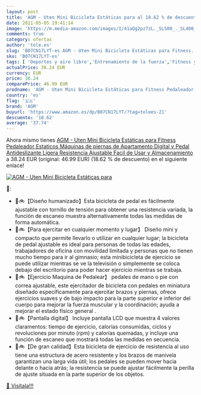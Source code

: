 ```yaml
---
layout: post
title: 'AGM - Uten Mini Bicicleta Estáticas para al 18.62 % de descuento'
date: 2021-05-05 19:41:14
image: 'https://m.media-amazon.com/images/I/41aQg2pz7zL._SL500_._SL400_.jpg'
comments: true
category: ofertas
author: 'tole.es'
slug: 'B07CN17LYT-es AGM - Uten Mini Bicicleta Estáticas para Fitness...'
sku: 'B07CN17LYT-es'
tags: [ 'Deportes y aire libre','Entrenamiento de la fuerza','Fitness y ejercicio','Máquinas de piernas','agm','bicicleta', ]
actualPrice: 38.24 EUR
currency: EUR
price: 38.24
comparePrice: 46.99 EUR
prodname: 'AGM - Uten Mini Bicicleta Estáticas para Fitness Pedaleador Estaticos Máquinas de piernas de Apartamento Digital y Pedal Antideslizante  Ligera  Resistencia Ajustable Facil de Usar y Almacenamiento'
country: 'es'
flag: '🇪🇸'
brand: 'AGM'
buyurl: 'https://www.amazon.es/dp/B07CN17LYT/?tag=tolees-21'
descuento: '18.62'
average: '37.74'
---
```


Ahora mismo tienes [AGM - Uten Mini Bicicleta Estáticas para Fitness Pedaleador Estaticos Máquinas de piernas de Apartamento Digital y Pedal Antideslizante  Ligera  Resistencia Ajustable Facil de Usar y Almacenamiento](https://www.amazon.es/dp/B07CN17LYT/?tag=tolees-21) a 38.24 EUR (original: 46.99 EUR) (18.62 %  de descuento) en el siguiente enlace!

[![AGM - Uten Mini Bicicleta Estáticas para](https://m.media-amazon.com/images/I/41aQg2pz7zL._SL500_._SL400_.jpg)](https://www.amazon.es/dp/B07CN17LYT/?tag=tolees-21)

🔎:

- 🚶🚲【Diseño humanizado】Esta bicicleta de pedal es fácilmente ajustable con tornillo de tensión para obtener una resistencia variada, la función de escaneo muestra alternativamente todas las medidas de forma automática.
- 🚶🚲【Para ejercitar en cualquier momento y lugar】 Diseño mini y compacto que permite llevarlo o utilizar en cualquier lugar; la bicicleta de pedal ajustable es ideal para personas de todas las edades, trabajadores de oficina con movilidad limitada y personas que no tienen mucho tiempo para ir al gimnasio; esta minibicicleta de ejercicio se puede utilizar mientras se ve la televisión o simplemente se coloca debajo del escritorio para poder hacer ejercicio mientras se trabaja.
- 🚶🚲【Ejercicio Maquina de Pedalear】 pedales de mano o pie con correa ajustable, este ejercitador de bicicleta con pedales en miniatura diseñado específicamente para ejercitar brazos y piernas, ofrece ejercicios suaves y de bajo impacto para la parte superior e inferior del cuerpo para mejorar la fuerza muscular y la coordinación; ayuda a mejorar el estado físico general .
- 🚶🚲【Pantalla digital】 Incluye pantalla LCD que muestra 4 valores claramentos: tiempo de ejercicio, calorías consumidas, ciclos y revoluciones por minuto (rpm) y calorías quemadas, y incluye una función de escaneo que mostrará todas las medidas en secuencia.
- 🚶🚲【De gran calidad】Esta bicicleta de ejercicio de resistencia al uso tiene una estructura de acero resistente y los brazos de manivela garantizan una larga vida útil; los pedales se pueden mover hacia delante o hacia atrás; la resistencia se puede ajustar fácilmente la perilla de ajuste situada en la parte superior de los objetos.

[🛒 Visítala!!!](https://www.amazon.es/dp/B07CN17LYT/?tag=tolees-21)
